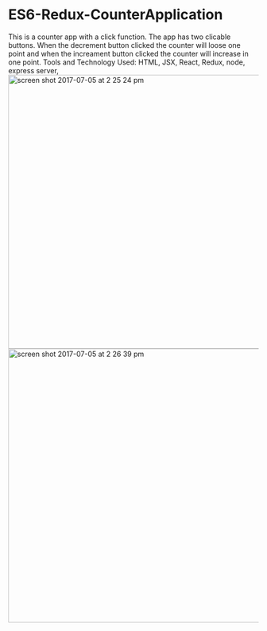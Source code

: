 # ES6-Redux-CounterApplication
This is a counter app with a click function. The app has two clicable buttons. When the decrement button clicked the counter will loose one point and when the increament button clicked the counter will increase in one point. 
Tools and Technology Used: HTML, JSX, React, Redux, node, express server,  
<img width="550" alt="screen shot 2017-07-05 at 2 25 24 pm" src="https://user-images.githubusercontent.com/23619819/27879273-0c71fe9a-618f-11e7-8db3-8d742c5c27e3.png">
<img width="550" alt="screen shot 2017-07-05 at 2 26 39 pm" src="https://user-images.githubusercontent.com/23619819/27879281-133ad59e-618f-11e7-8b90-27f3be44ff9c.png">
